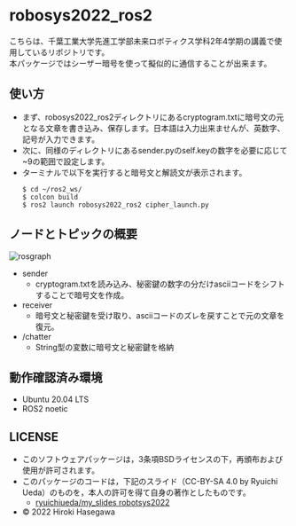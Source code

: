 # robosys2022_ros2
こちらは、千葉工業大学先進工学部未来ロボティクス学科2年4学期の講義で使用しているリポジトリです。  
本パッケージではシーザー暗号を使って擬似的に通信することが出来ます。
## 使い方
* まず、robosys2022_ros2ディレクトリにあるcryptogram.txtに暗号文の元となる文章を書き込み、保存します。日本語は入力出来ませんが、英数字、記号が入力できます。
* 次に、同様のディレクトリにあるsender.pyのself.keyの数字を必要に応じて~9の範囲で設定します。
* ターミナルで以下を実行すると暗号文と解読文が表示されます。
  ```
  $ cd ~/ros2_ws/
  $ colcon build
  $ ros2 launch robosys2022_ros2 cipher_launch.py
  ```
## ノードとトピックの概要
![rosgraph](https://user-images.githubusercontent.com/82253845/215096896-f774c5e2-7280-493e-aea8-57dccaeedf7a.png)
* sender
    * cryptogram.txtを読み込み、秘密鍵の数字の分だけasciiコードをシフトすることで暗号文を作成。
* receiver
    * 暗号文と秘密鍵を受け取り、asciiコードのズレを戻すことで元の文章を復元。
* /chatter
    * String型の変数に暗号文と秘密鍵を格納
## 動作確認済み環境
* Ubuntu 20.04 LTS
* ROS2 noetic
## LICENSE
* このソフトウェアパッケージは，3条項BSDライセンスの下，再頒布および使用が許可されます。  
* このパッケージのコードは，下記のスライド（CC-BY-SA 4.0 by Ryuichi Ueda）のものを，本人の許可を得て自身の著作としたものです。  
  * [ryuichiueda/my_slides robotsys2022](https://github.com/ryuichiueda/my_slides/tree/master/robosys_2022)
* © 2022 Hiroki Hasegawa
